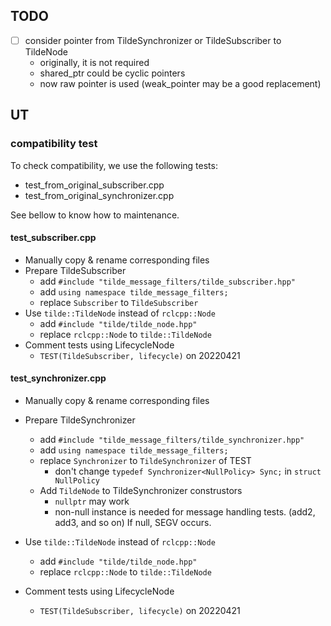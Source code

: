 

## TODO

- [ ] consider pointer from TildeSynchronizer or TildeSubscriber to TildeNode
  - originally, it is not required
  - shared_ptr could be cyclic pointers
  - now raw pointer is used (weak_pointer may be a good replacement)

## UT

### compatibility test

To check compatibility, we use the following tests:

- test_from_original_subscriber.cpp
- test_from_original_synchronizer.cpp

See bellow to know how to maintenance.

#### test_subscriber.cpp

- Manually copy & rename corresponding files
- Prepare TildeSubscriber
  - add `#include "tilde_message_filters/tilde_subscriber.hpp"`
  - add `using namespace tilde_message_filters;`
  - replace `Subscriber` to `TildeSubscriber`
- Use `tilde::TildeNode` instead of `rclcpp::Node`
  - add `#include "tilde/tilde_node.hpp"`
  - replace `rclcpp::Node` to `tilde::TildeNode`
- Comment tests using LifecycleNode
  - `TEST(TildeSubscriber, lifecycle)` on 20220421

#### test_synchronizer.cpp

- Manually copy & rename corresponding files
- Prepare TildeSynchronizer
  - add `#include "tilde_message_filters/tilde_synchronizer.hpp"`
  - add `using namespace tilde_message_filters;`
  - replace `Synchronizer` to `TildeSynchronizer` of TEST
    - don't change `typedef Synchronizer<NullPolicy> Sync;` in `struct NullPolicy`
  - Add `TildeNode` to TildeSynchronizer construstors
    - `nullptr` may work
    - non-null instance is needed for message handling tests.
      (add2, add3, and so on)
      If null, SEGV occurs.

- Use `tilde::TildeNode` instead of `rclcpp::Node`
  - add `#include "tilde/tilde_node.hpp"`
  - replace `rclcpp::Node` to `tilde::TildeNode`
- Comment tests using LifecycleNode
  - `TEST(TildeSubscriber, lifecycle)` on 20220421
